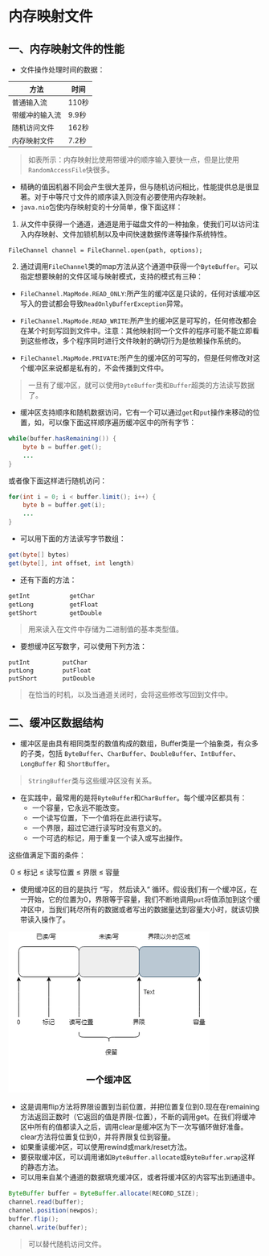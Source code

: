#  内存映射文件





## 一、内存映射文件的性能

- 文件操作处理时间的数据：

| 方法           | 时间  |
| -------------- | ----- |
| 普通输入流     | 110秒 |
| 带缓冲的输入流 | 9.9秒 |
| 随机访问文件   | 162秒 |
| 内存映射文件   | 7.2秒 |

> 如表所示：内存映射比使用带缓冲的顺序输入要快一点，但是比使用`RandomAccessFile`快很多。

- 精确的值因机器不同会产生很大差异，但与随机访问相比，性能提供总是很显著。对于中等尺寸文件的顺序读入则没有必要使用内存映射。
- `java.nio`包使内存映射变的十分简单，像下面这样：

1. 从文件中获得一个通道，通道是用于磁盘文件的一种抽象，使我们可以访问注入内存映射、文件加锁机制以及中间快速数据传递等操作系统特性。

```
FileChannel channel = FileChannel.open(path, options);
```

2. 通过调用`FileChannel`类的map方法从这个通道中获得一个`ByteBuffer`。可以指定想要映射的文件区域与映射模式，支持的模式有三种：

- `FileChannel.MapMode.READ_ONLY`:所产生的缓冲区是只读的，任何对该缓冲区写入的尝试都会导致`ReadOnlyBufferException`异常。

- `FileChannel.MapMode.READ_WRITE`:所产生的缓冲区是可写的，任何修改都会在某个时刻写回到文件中。注意：其他映射同一个文件的程序可能不能立即看到这些修改，多个程序同时进行文件映射的确切行为是依赖操作系统的。

- `FileChannel.MapMode.PRIVATE`:所产生的缓冲区的可写的，但是任何修改对这个缓冲区来说都是私有的，不会传播到文件中。

> 一旦有了缓冲区，就可以使用`ByteBuffer`类和`Buffer`超类的方法读写数据了。

- 缓冲区支持顺序和随机数据访问，它有一个可以通过`get`和`put`操作来移动的位置，如，可以像下面这样顺序遍历缓冲区中的所有字节：

```java
while(buffer.hasRemaining()) {
	byte b = buffer.get();
    ...
}
```

或者像下面这样进行随机访问：

```java
for(int i = 0; i < buffer.limit(); i++) {
	byte b = buffer.get(i);
	...
}
```

- 可以用下面的方法读写字节数组：

```java
get(byte[] bytes)
get(byte[], int offset, int length) 
```

- 还有下面的方法：

```java
getInt           getChar
getLong          getFloat
getShort         getDouble
```

> 用来读入在文件中存储为二进制值的基本类型值。

- 要想缓冲区写数字，可以使用下列方法：

```
putInt         putChar
putLong        putFloat
putShort       putDouble
```

> 在恰当的时机，以及当通道关闭时，会将这些修改写回到文件中。



## 二、缓冲区数据结构

- 缓冲区是由具有相同类型的数值构成的数组，Buffer类是一个抽象类，有众多的子类，包括 `ByteBuffer`、`CharBuffer`、`DoubleBuffer`、`IntBuffer`、`LongBuffer` 和 `ShortBuffer`。

> `StringBuffer`类与这些缓冲区没有关系。

- 在实践中，最常用的是将`ByteBuffer`和`CharBuffer`。每个缓冲区都具有：
  - 一个容量，它永远不能改变。
  - 一个读写位置，下一个值将在此进行读写。
  - 一个界限，超过它进行读写时没有意义的。
  - 一个可选的标记，用于重复一个读入或写出操作。

这些值满足下面的条件：

​														0 ≤ 标记 ≤ 读写位置 ≤ 界限 ≤ 容量

- 使用缓冲区的目的是执行 “写， 然后读入“ 循环。假设我们有一个缓冲区，在一开始，它的位置为0，界限等于容量，我们不断地调用`put`将值添加到这个缓冲区中，当我们耗尽所有的数据或者写出的数据量达到容量大小时，就该切换带读入操作了。

 ![image](https://github.com/ktf-cool/JavaList/blob/master/images/%E4%B8%80%E4%B8%AA%E7%BC%93%E5%86%B2%E5%8C%BA.png)

- 这是调用flip方法将界限设置到当前位置，并把位置复位到0.现在在remaining方法返回正数时（它返回的值是界限-位置），不断的调用get。在我们将缓冲区中所有的值都读入之后，调用clear是缓冲区为下一次写循环做好准备。clear方法将位置复位到0，并将界限复位到容量。
- 如果重读缓冲区，可以使用rewind或mark/reset方法。
- 要获取缓冲区，可以调用诸如`ByteBuffer.allocate`或`ByteBuffer.wrap`这样的静态方法。
- 可以用来自某个通道的数据填充缓冲区，或者将缓冲区的内容写出到通道中。

```java
ByteBuffer buffer = ByteBuffer.allocate(RECORD_SIZE);
channel.read(buffer);
channel.position(newpos);
buffer.flip();
channel.write(buffer);
```

> 可以替代随机访问文件。
